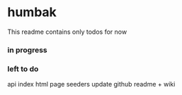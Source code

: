 # humbak

This readme contains only todos for now

### in progress

### left to do

api index html page
seeders
update github readme + wiki

